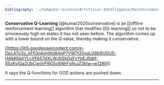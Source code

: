 ```yaml
---
bibliography: './Computer-Science/Artificial-Intelligence/Reinforcement-Learning/papers.bib'
---
```


**Conservative Q-Learning** [@kumar2020conservative] is an [[offline reinforcement learning]] algorithm that modifies [[Q-learning]] so not to be erroneously high on states it has not seen before. The algorithm comes up with a lower bound on the Q value, thereby making it conservative.

[[https://lh5.googleusercontent.com/e-DpLATp3z_kFfl3n6sHthjj84pP7VW7t20xaLG6b9UDU5-HAMl5bXYLcXFAS7dXLWJ0ShOsFzYbEJ0dH-55zKyIGa2UbCwoVFRG5c6WrFxRvJZ3kIw=w1280]]

It says the Q-functions for OOD actions are pushed down. 

---